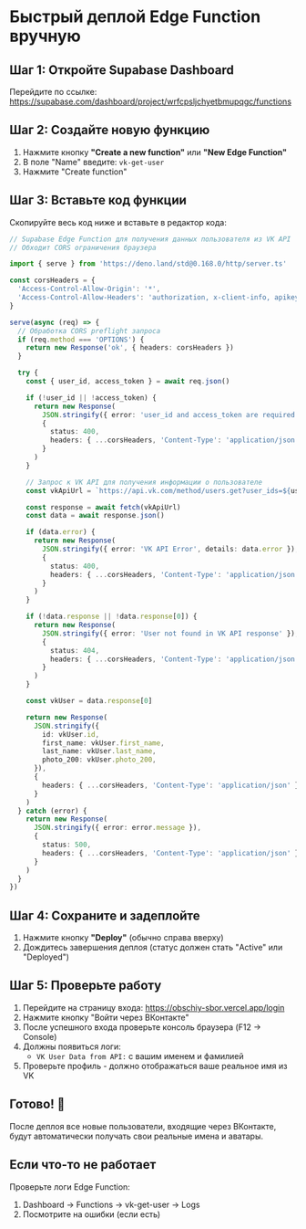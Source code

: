 # Быстрый деплой Edge Function вручную

## Шаг 1: Откройте Supabase Dashboard

Перейдите по ссылке: https://supabase.com/dashboard/project/wrfcpsljchyetbmupqgc/functions

## Шаг 2: Создайте новую функцию

1. Нажмите кнопку **"Create a new function"** или **"New Edge Function"**
2. В поле "Name" введите: `vk-get-user`
3. Нажмите "Create function"

## Шаг 3: Вставьте код функции

Скопируйте весь код ниже и вставьте в редактор кода:

```typescript
// Supabase Edge Function для получения данных пользователя из VK API
// Обходит CORS ограничения браузера

import { serve } from 'https://deno.land/std@0.168.0/http/server.ts'

const corsHeaders = {
  'Access-Control-Allow-Origin': '*',
  'Access-Control-Allow-Headers': 'authorization, x-client-info, apikey, content-type',
}

serve(async (req) => {
  // Обработка CORS preflight запроса
  if (req.method === 'OPTIONS') {
    return new Response('ok', { headers: corsHeaders })
  }

  try {
    const { user_id, access_token } = await req.json()

    if (!user_id || !access_token) {
      return new Response(
        JSON.stringify({ error: 'user_id and access_token are required' }),
        {
          status: 400,
          headers: { ...corsHeaders, 'Content-Type': 'application/json' }
        }
      )
    }

    // Запрос к VK API для получения информации о пользователе
    const vkApiUrl = `https://api.vk.com/method/users.get?user_ids=${user_id}&fields=photo_200&access_token=${access_token}&v=5.131`

    const response = await fetch(vkApiUrl)
    const data = await response.json()

    if (data.error) {
      return new Response(
        JSON.stringify({ error: 'VK API Error', details: data.error }),
        {
          status: 400,
          headers: { ...corsHeaders, 'Content-Type': 'application/json' }
        }
      )
    }

    if (!data.response || !data.response[0]) {
      return new Response(
        JSON.stringify({ error: 'User not found in VK API response' }),
        {
          status: 404,
          headers: { ...corsHeaders, 'Content-Type': 'application/json' }
        }
      )
    }

    const vkUser = data.response[0]

    return new Response(
      JSON.stringify({
        id: vkUser.id,
        first_name: vkUser.first_name,
        last_name: vkUser.last_name,
        photo_200: vkUser.photo_200,
      }),
      {
        headers: { ...corsHeaders, 'Content-Type': 'application/json' }
      }
    )
  } catch (error) {
    return new Response(
      JSON.stringify({ error: error.message }),
      {
        status: 500,
        headers: { ...corsHeaders, 'Content-Type': 'application/json' }
      }
    )
  }
})
```

## Шаг 4: Сохраните и задеплойте

1. Нажмите кнопку **"Deploy"** (обычно справа вверху)
2. Дождитесь завершения деплоя (статус должен стать "Active" или "Deployed")

## Шаг 5: Проверьте работу

1. Перейдите на страницу входа: https://obschiy-sbor.vercel.app/login
2. Нажмите кнопку "Войти через ВКонтакте"
3. После успешного входа проверьте консоль браузера (F12 → Console)
4. Должны появиться логи:
   - `VK User Data from API:` с вашим именем и фамилией
5. Проверьте профиль - должно отображаться ваше реальное имя из VK

## Готово! 🎉

После деплоя все новые пользователи, входящие через ВКонтакте, будут автоматически получать свои реальные имена и аватары.

## Если что-то не работает

Проверьте логи Edge Function:
1. Dashboard → Functions → vk-get-user → Logs
2. Посмотрите на ошибки (если есть)

